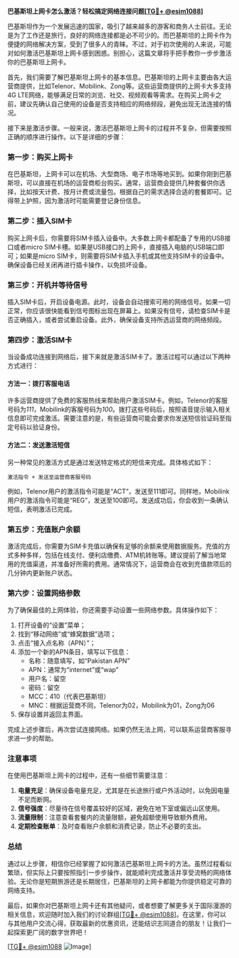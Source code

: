 **巴基斯坦上网卡怎么激活？轻松搞定网络连接问题[[TG💪+ @esim1088](https://t.me/s/esim1088)]**

巴基斯坦作为一个发展迅速的国家，吸引了越来越多的游客和商务人士前往。无论是为了工作还是旅行，良好的网络连接都是必不可少的。而巴基斯坦的上网卡作为便捷的网络解决方案，受到了很多人的青睐。不过，对于初次使用的人来说，可能对如何激活巴基斯坦上网卡感到困惑。别担心，这篇文章将手把手教你一步步激活你的巴基斯坦上网卡。

首先，我们需要了解巴基斯坦上网卡的基本信息。巴基斯坦的上网卡主要由各大运营商提供，比如Telenor、Mobilink、Zong等。这些运营商提供的上网卡大多支持4G LTE网络，能够满足日常的浏览、社交、视频观看等需求。在购买上网卡之前，建议先确认自己使用的设备是否支持相应的网络频段，避免出现无法连接的情况。

接下来是激活步骤。一般来说，激活巴基斯坦上网卡的过程并不复杂，但需要按照正确的顺序进行操作。以下是详细的步骤：

### 第一步：购买上网卡

在巴基斯坦，上网卡可以在机场、大型商场、电子市场等地买到。如果你刚到巴基斯坦，可以直接在机场的运营商柜台购买。通常，运营商会提供几种套餐供你选择，比如按天计费、按月计费或流量包。根据自己的需求选择合适的套餐即可。记得带上护照，因为激活时可能需要登记身份信息。

### 第二步：插入SIM卡

购买上网卡后，你需要将SIM卡插入设备中。大多数上网卡都配备了专用的USB接口或者micro SIM卡槽。如果是USB接口的上网卡，直接插入电脑的USB端口即可；如果是micro SIM卡，则需要将SIM卡插入手机或其他支持SIM卡的设备中。确保设备已经关闭再进行插卡操作，以免损坏设备。

### 第三步：开机并等待信号

插入SIM卡后，开启设备电源。此时，设备会自动搜索可用的网络信号。如果一切正常，你应该很快能看到信号图标出现在屏幕上。如果没有信号，请检查SIM卡是否正确插入，或者尝试重启设备。此外，确保设备支持所选运营商的网络频段。

### 第四步：激活SIM卡

当设备成功连接到网络后，接下来就是激活SIM卡了。激活过程可以通过以下两种方式进行：

#### 方法一：拨打客服电话

许多运营商提供了免费的客服热线来帮助用户激活SIM卡。例如，Telenor的客服号码为*111*，Mobilink的客服号码为*100*。拨打这些号码后，按照语音提示输入相关信息即可完成激活。需要注意的是，有些运营商可能会要求你发送短信验证码至指定号码以验证身份。

#### 方法二：发送激活短信

另一种常见的激活方式是通过发送特定格式的短信来完成。具体格式如下：
```
激活指令 + 发送至运营商客服号码
```
例如，Telenor用户的激活指令可能是“ACT”，发送至111即可。同样地，Mobilink用户的激活指令可能是“REG”，发送至100即可。发送成功后，你会收到一条确认短信，表明激活已完成。

### 第五步：充值账户余额

激活完成后，你需要为SIM卡充值以确保有足够的余额来使用数据服务。充值的方式多种多样，包括在线支付、便利店缴费、ATM机转账等。建议提前了解当地常用的充值渠道，并准备好所需的费用。通常情况下，运营商会在收到充值款项后的几分钟内更新账户状态。

### 第六步：设置网络参数

为了确保最佳的上网体验，你还需要手动设置一些网络参数。具体操作如下：
1. 打开设备的“设置”菜单；
2. 找到“移动网络”或“蜂窝数据”选项；
3. 点击“接入点名称（APN）”；
4. 添加一个新的APN条目，填写以下信息：
   - 名称：随意填写，如“Pakistan APN”
   - APN：通常为“internet”或“wap”
   - 用户名：留空
   - 密码：留空
   - MCC：410（代表巴基斯坦）
   - MNC：根据运营商不同，Telenor为02，Mobilink为01，Zong为06
5. 保存设置并返回主界面。

完成上述步骤后，再次尝试连接网络。如果仍然无法上网，可以联系运营商客服寻求进一步的帮助。

### 注意事项

在使用巴基斯坦上网卡的过程中，还有一些细节需要注意：

1. **电量充足**：确保设备电量充足，尤其是在长途旅行或户外活动时，以免因电量不足而断网。
2. **信号强度**：尽量待在信号覆盖较好的区域，避免在地下室或偏远山区使用。
3. **流量限制**：注意查看套餐内的流量限额，避免超额使用导致额外费用。
4. **定期检查账单**：及时查看账户余额和消费记录，防止不必要的支出。

### 总结

通过以上步骤，相信你已经掌握了如何激活巴基斯坦上网卡的方法。虽然过程看似繁琐，但实际上只要按照指引一步步操作，就能顺利完成激活并享受流畅的网络体验。无论你是短期旅游还是长期居住，巴基斯坦的上网卡都能为你提供稳定可靠的网络支持。

最后，如果你对巴基斯坦上网卡还有其他疑问，或者想要了解更多关于国际漫游的相关信息，欢迎随时加入我们的讨论群组[[TG💪+ @esim1088](https://t.me/s/esim1088)]。在这里，你可以与其他用户交流心得，获取最新的优惠资讯，还能结识志同道合的朋友！让我们一起探索更广阔的数字世界吧！

[[TG💪+ @esim1088](https://t.me/s/esim1088) ![Image](https://i.postimg.cc/4NQfJmqS/Snipaste-2025-05-13-00-14-12.png)]